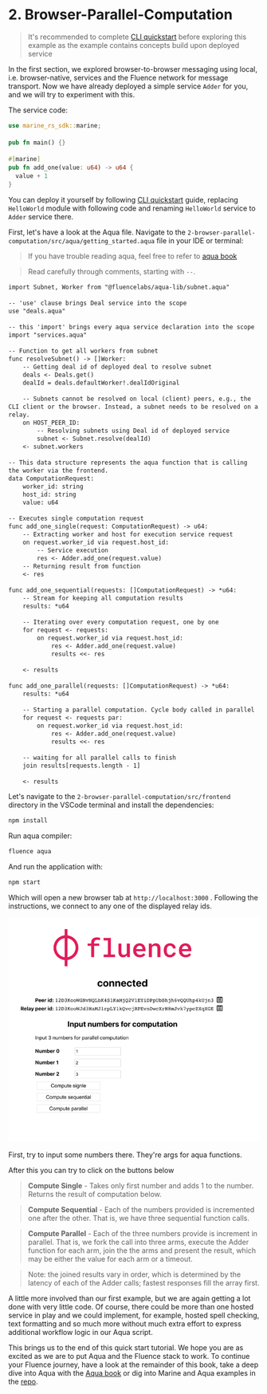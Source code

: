 # 2. Browser-Parallel-Computation

> It's recommended to complete [CLI quickstart](https://fluence.dev/docs/build/get-started) before exploring this example as the example contains concepts build upon deployed service 

In the first section, we explored browser-to-browser messaging using local, i.e. browser-native, services and the Fluence network for message transport. Now we have already deployed a simple service `Adder` for you, and we will try to experiment with this.

The service code:

```rust
use marine_rs_sdk::marine;

pub fn main() {}

#[marine]
pub fn add_one(value: u64) -> u64 {
  value + 1
}
```

You can deploy it yourself by following [CLI quickstart](https://fluence.dev/docs/build/get-started) guide, replacing `HelloWorld` module with following code and renaming `HelloWorld` service to `Adder` service there.

First, let's have a look at the Aqua file. Navigate to the `2-browser-parallel-computation/src/aqua/getting_started.aqua` file in your IDE or terminal:

> If you have trouble reading aqua, feel free to refer to [aqua book](https://fluence.dev/docs/aqua-book/introduction) 

> Read carefully through comments, starting with `--`.

```aqua
import Subnet, Worker from "@fluencelabs/aqua-lib/subnet.aqua"

-- 'use' clause brings Deal service into the scope
use "deals.aqua"

-- this 'import' brings every aqua service declaration into the scope
import "services.aqua"

-- Function to get all workers from subnet
func resolveSubnet() -> []Worker:
    -- Getting deal id of deployed deal to resolve subnet
    deals <- Deals.get()
    dealId = deals.defaultWorker!.dealIdOriginal

    -- Subnets cannot be resolved on local (client) peers, e.g., the CLI client or the browser. Instead, a subnet needs to be resolved on a relay.
    on HOST_PEER_ID:
        -- Resolving subnets using Deal id of deployed service
        subnet <- Subnet.resolve(dealId)
    <- subnet.workers

-- This data structure represents the aqua function that is calling the worker via the frontend.
data ComputationRequest:
    worker_id: string
    host_id: string
    value: u64

-- Executes single computation request
func add_one_single(request: ComputationRequest) -> u64:
    -- Extracting worker and host for execution service request
    on request.worker_id via request.host_id:
        -- Service execution
        res <- Adder.add_one(request.value)
    -- Returning result from function
    <- res

func add_one_sequential(requests: []ComputationRequest) -> *u64:
    -- Stream for keeping all computation results
    results: *u64

    -- Iterating over every computation request, one by one
    for request <- requests:
        on request.worker_id via request.host_id:
            res <- Adder.add_one(request.value)
            results <<- res

    <- results

func add_one_parallel(requests: []ComputationRequest) -> *u64:
    results: *u64

    -- Starting a parallel computation. Cycle body called in parallel
    for request <- requests par:
        on request.worker_id via request.host_id:
            res <- Adder.add_one(request.value)
            results <<- res

    -- waiting for all parallel calls to finish
    join results[requests.length - 1]

    <- results
```

Let's navigate to the `2-browser-parallel-computation/src/frontend` directory in the VSCode terminal and install the dependencies:

```sh
npm install
```

Run aqua compiler:

```bash
fluence aqua
```

And run the application with:

```sh
npm start
```

Which will open a new browser tab at `http://localhost:3000` . Following the instructions, we connect to any one of the displayed relay ids.

![Browser To Service Implementation](./src/frontend/assets/Browser-Parallel-Computation.png)

First, try to input some numbers there. They're args for aqua functions.

After this you can try to click on the buttons below

> **Compute Single** - Takes only first number and adds 1 to the number. Returns the result of computation below.

> **Compute Sequential** - Each of the numbers provided is incremented one after the other. That is, we have three sequential function calls.

> **Compute Parallel** - Each of the three numbers provide is increment in parallel. That is, we fork the call into three arms, execute the Adder function for each arm, join the the arms and present the result, which may be either the value for each arm or a timeout.


> Note: the joined results vary in order, which is determined by the latency of each of the Adder calls; fastest responses fill the array first.

A little more involved than our first example, but we are again getting a lot done with very little code. Of course, there could be more than one hosted service in play and we could implement, for example, hosted spell checking, text formatting and so much more without much extra effort to express additional workflow logic in our Aqua script.

This brings us to the end of this quick start tutorial. We hope you are as excited as we are to put Aqua and the Fluence stack to work. To continue your Fluence journey, have a look at the remainder of this book, take a deep dive into Aqua with the [Aqua book](https://fluence.dev/docs/aqua-book/introduction) or dig into Marine and Aqua examples in the [repo](https://github.com/fluencelabs/examples).
